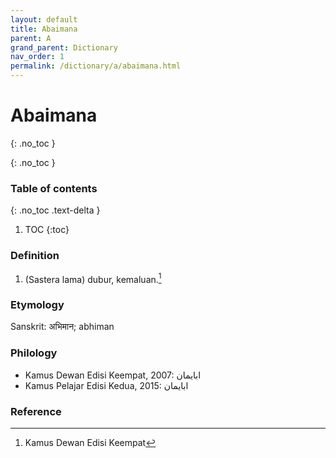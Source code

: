 ```yaml
---
layout: default
title: Abaimana
parent: A
grand_parent: Dictionary
nav_order: 1
permalink: /dictionary/a/abaimana.html
---
```


# Abaimana
{: .no_toc }

{: .no_toc }

### Table of contents

{: .no_toc .text-delta }

1. TOC
{:toc}

### Definition

1. (Sastera lama) dubur, kemaluan.[^1]

### Etymology

Sanskrit: अभिमान; abhiman

### Philology

- Kamus Dewan Edisi Keempat, 2007: ابايمان
- Kamus Pelajar Edisi Kedua, 2015: ابايمان

### Reference

[^1]: Kamus Dewan Edisi Keempat
